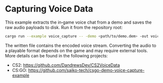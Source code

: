 # Capturing Voice Data

This example extracts the in‑game voice chat from a demo and saves the raw audio
payloads to disk. Run it from the repository root:

```bash
cargo run --example voice_capture -- -demo <path/to/demo.dem> -out voice.raw
```

The written file contains the encoded voice stream. Converting the audio to a
playable format depends on the game and may require external tools. More details
can be found in the following projects:

- CS2: <https://github.com/DandrewsDev/CS2VoiceData>
- CS:GO: <https://github.com/saiko-tech/csgo-demo-voice-capture-example>
